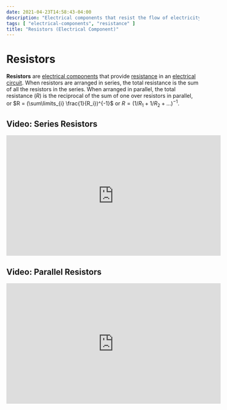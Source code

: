 ```yaml
---
date: 2021-04-23T14:58:43-04:00
description: "Electrical components that resist the flow of electricity"
tags: [ "electrical-components", "resistance" ]
title: "Resistors (Electrical Component)"
---
```


# Resistors

**Resistors** are [electrical components](electrical-components.md) that provide [resistance](resistance.md) in an [electrical circuit](circuits.md). When resistors are arranged in series, the total resistance is the sum of all the resistors in the series. When arranged in parallel, the total resistance ($R$) is the reciprocal of the sum of one over resistors in parallel, or $R = (\sum\limits_{i} \frac{1}{R_i})^{-1}$ or $R = (1/R_1 + 1/R_2 + ...)^{-1}$.

<!-- TODO: How to read the stripes on resistors -->

## Video: Series Resistors

<iframe width="560" height="315" src="https://www.youtube.com/embed/P_SELh0dPW0" title="YouTube video player" frameborder="0" allow="accelerometer; autoplay; clipboard-write; encrypted-media; gyroscope; picture-in-picture" allowfullscreen></iframe>

## Video: Parallel Resistors

<iframe width="560" height="315" src="https://www.youtube.com/embed/MHADYILlW1E" title="YouTube video player" frameborder="0" allow="accelerometer; autoplay; clipboard-write; encrypted-media; gyroscope; picture-in-picture" allowfullscreen></iframe>
